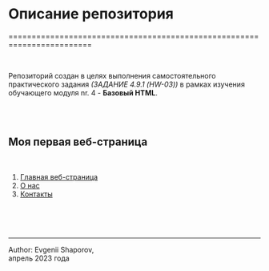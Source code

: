 # **Описание репозитория**
========================================================================

<br/>

Репозиторий создан в целях выполнения самостоятельного практического задания *(ЗАДАНИЕ 4.9.1 (HW-03))* в рамках изучения обучающего модуля nr. 4 - **Базовый HTML**.

<br/>
<br/>

## **Моя первая веб-страница**

<br/>

1. [Главная веб-страница](/index.html "Первая страница") 
2. [О нас](/pages/about.html "Вторая страница")
3. [Контакты](/pages/contacts.html "Третья страница")

<br/>
<br/>
<br/>

---

Author: Evgenii Shaporov,<br/>
апрель 2023 года